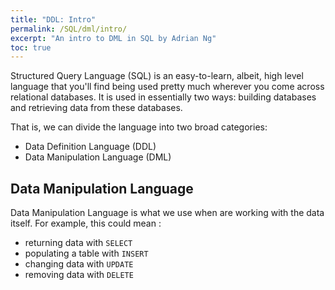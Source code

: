 ```yaml
---
title: "DDL: Intro"
permalink: /SQL/dml/intro/
excerpt: "An intro to DML in SQL by Adrian Ng"
toc: true
---
```


Structured Query Language (SQL) is an easy-to-learn, albeit, high level language that you'll find being used pretty much wherever you come across relational databases.
It is used in essentially two ways: building databases and retrieving data from these databases.

That is, we can divide the language into two broad categories: 
* Data Definition Language (DDL) 
* Data Manipulation Language (DML)

## Data Manipulation Language

Data Manipulation Language is what we use when are working with the data itself. 
For example, this could mean :
* returning data with `SELECT` 
* populating a table with `INSERT`
* changing data with `UPDATE`
* removing data with `DELETE`
